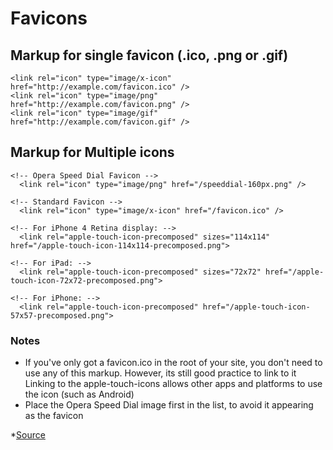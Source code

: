 # Favicons
## Markup for single favicon (.ico, .png or .gif)

```
<link rel="icon" type="image/x-icon" href="http://example.com/favicon.ico" />
<link rel="icon" type="image/png" href="http://example.com/favicon.png" />
<link rel="icon" type="image/gif" href="http://example.com/favicon.gif" />
```

## Markup for Multiple icons

```
<!-- Opera Speed Dial Favicon -->
  <link rel="icon" type="image/png" href="/speeddial-160px.png" />
			
<!-- Standard Favicon -->
  <link rel="icon" type="image/x-icon" href="/favicon.ico" />

<!-- For iPhone 4 Retina display: -->
  <link rel="apple-touch-icon-precomposed" sizes="114x114" href="/apple-touch-icon-114x114-precomposed.png">

<!-- For iPad: -->
  <link rel="apple-touch-icon-precomposed" sizes="72x72" href="/apple-touch-icon-72x72-precomposed.png">

<!-- For iPhone: -->
  <link rel="apple-touch-icon-precomposed" href="/apple-touch-icon-57x57-precomposed.png">
```

### Notes
- If you've only got a favicon.ico in the root of your site, you don't need to use any of this markup. However, its still good practice to link to it Linking to the apple-touch-icons allows other apps and platforms to use the icon (such as Android)
- Place the Opera Speed Dial image first in the list, to avoid it appearing as the favicon

*[Source](https://iconhandbook.co.uk/reference/examples/favicons/)
